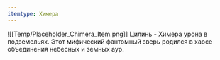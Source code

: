 ```yaml
---
itemtype: Химера
---
```

![[Temp/Placeholder_Chimera_Item.png]]
Цилинь - Химера урона в подземельях. Этот мифический фантомный зверь родился в хаосе объединения небесных и земных аур.
